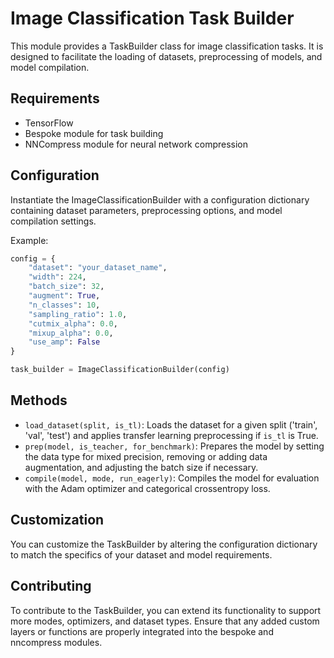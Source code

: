# Image Classification Task Builder

This module provides a TaskBuilder class for image classification tasks. It is designed to facilitate the loading of datasets, preprocessing of models, and model compilation.

## Requirements

- TensorFlow
- Bespoke module for task building
- NNCompress module for neural network compression

## Configuration

Instantiate the ImageClassificationBuilder with a configuration dictionary containing dataset parameters, preprocessing options, and model compilation settings.

Example:
```python
config = {
    "dataset": "your_dataset_name",
    "width": 224,
    "batch_size": 32,
    "augment": True,
    "n_classes": 10,
    "sampling_ratio": 1.0,
    "cutmix_alpha": 0.0,
    "mixup_alpha": 0.0,
    "use_amp": False
}

task_builder = ImageClassificationBuilder(config)
```

## Methods

- `load_dataset(split, is_tl)`: Loads the dataset for a given split ('train', 'val', 'test') and applies transfer learning preprocessing if `is_tl` is True.
- `prep(model, is_teacher, for_benchmark)`: Prepares the model by setting the data type for mixed precision, removing or adding data augmentation, and adjusting the batch size if necessary.
- `compile(model, mode, run_eagerly)`: Compiles the model for evaluation with the Adam optimizer and categorical crossentropy loss.

## Customization

You can customize the TaskBuilder by altering the configuration dictionary to match the specifics of your dataset and model requirements.

## Contributing

To contribute to the TaskBuilder, you can extend its functionality to support more modes, optimizers, and dataset types. Ensure that any added custom layers or functions are properly integrated into the bespoke and nncompress modules.